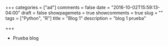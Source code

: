 +++
categories = ["ad"]
comments = false
date = "2016-10-02T15:59:13-04:00"
draft = false
showpagemeta = true
showcomments = true
slug = ""
tags = ["Python", "R"]
title = "Blog 1"
description = "blog 1 prueba"

+++

* Prueba blog